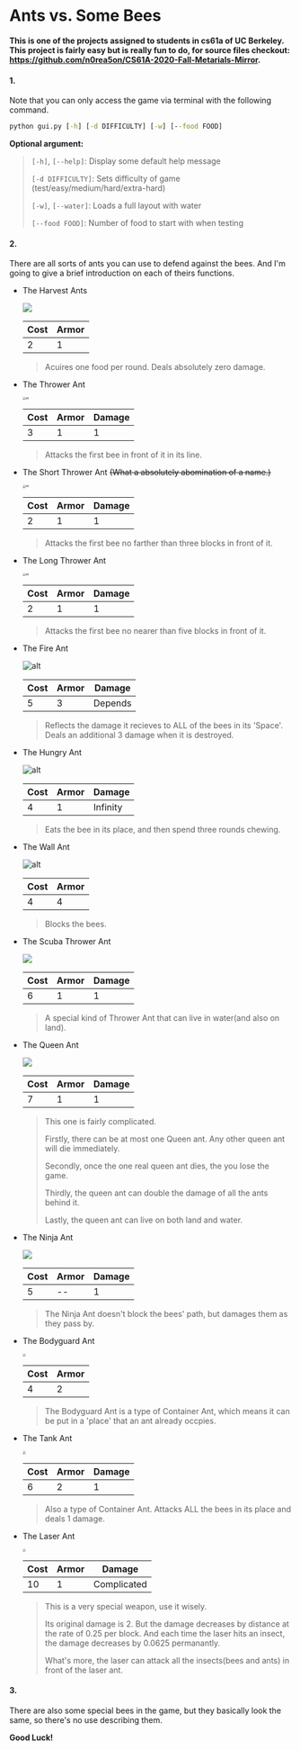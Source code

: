 # Ants vs. Some Bees

**This is one of the projects assigned to students in cs61a of UC Berkeley. This project is fairly easy but is really fun to do, for source files checkout: https://github.com/n0rea5on/CS61A-2020-Fall-Metarials-Mirror.**

#### 1.

Note that you can only access the game via terminal with the following command.

```cmd
python gui.py [-h] [-d DIFFICULTY] [-w] [--food FOOD]
```

**Optional argument:**

> `[-h]`, `[--help]`: Display some default help message
>
> `[-d DIFFICULTY]`: Sets difficulty of game (test/easy/medium/hard/extra-hard)
>
> `[-w]`, `[--water]`: Loads a full layout with water
>
> `[--food FOOD]`: Number of food to start with when testing

#### 2.

There are all sorts of ants you can use to defend against the bees. And I'm going to give a brief introduction on each of theirs functions.

- The Harvest Ants

  ![](./assets/insects/ant_harvester.gif)

  | Cost | Armor |
  | ----- | ----- |
  | 2    | 1     |

  >Acuires one food per round. Deals absolutely zero damage.
  >

- The Thrower Ant

  <img src="./assets/insects/ant_thrower.gif" alt="alt" style="zoom: 33%;" />

  | Cost | Armor | Damage |
  | ------ | ------ | ------ |
  | 3    | 1     | 1      |

  > Attacks the first bee in front of it in its line.

- The Short Thrower Ant ~~(What a absolutely abomination of a name.)~~

  <img src="./assets/insects/ant_shortthrower.gif" alt="alt" style="zoom:33%;" />

  | Cost | Armor | Damage |
  | ------ | ------ | ------ |
  | 2    | 1     | 1      |

  > Attacks the first bee no farther than three blocks in front of it.

- The Long Thrower Ant

  <img src="./assets/insects/ant_longthrower.gif" alt="alt" style="zoom:33%;" />

  | Cost | Armor | Damage |
  | ------ | ------ | ------ |
  | 2    | 1     | 1      |

  > Attacks the first bee no nearer than five blocks in front of it.

- The Fire Ant

  ![alt](./assets/insects/ant_fire.gif)

  | Cost | Armor | Damage  |
  | ------- | ------- | ------- |
  | 5    | 3     | Depends |

  > Reflects the damage it recieves to ALL of the bees in its 'Space'. Deals an additional 3 damage when it is destroyed.

- The Hungry Ant

  ![alt](./assets/insects/ant_hungry.gif)

  | Cost | Armor | Damage   |
  | -------- | -------- | -------- |
  | 4    | 1     | Infinity |

  > Eats the bee in its place, and then spend three rounds chewing.

- The Wall Ant

  ![alt](./assets/insects/ant_wall.gif)

  | Cost | Armor |
  | ----- | ----- |
  | 4    | 4     |

  > Blocks the bees.

- The Scuba Thrower Ant

  ![](./assets/insects/ant_scuba.gif)

  | Cost | Armor | Damage |
  | ----- | ----- | ------ |
  | 6    | 1     | 1      |

  > A special kind of Thrower Ant that can live in water(and also on land).

- The Queen Ant

  ![](./assets/insects/ant_queen.gif)

  | Cost | Armor | Damage |
  | ------ | ------ | ------ |
  | 7    | 1     | 1      |

  > This one is fairly complicated.
  >
  > Firstly, there can be at most one Queen ant. Any other queen ant will die immediately.
  >
  > Secondly, once the one real queen ant dies, the you lose the game.
  >
  > Thirdly, the queen ant can double the damage of all the ants behind it.
  >
  > Lastly, the queen ant can live on both land and water.

- The Ninja Ant

  ![](./assets/insects/ant_ninja.gif)

  | Cost | Armor | Damage |
  | ------ | ------ | ------ |
  | 5    | --    | 1      |

  >  The Ninja Ant doesn't block the bees' path, but damages them as they pass by.

- The Bodyguard Ant

  <img src="./assets/insects/ant_bodyguard.gif" style="zoom:33%;" />

  | Cost | Armor |
  | ----- | ----- |
  | 4   | 2    |

  > The Bodyguard Ant is a type of Container Ant, which means it can be put in a 'place' that an ant already occpies.

- The Tank Ant

  <img src="./assets/insects/ant_tank.gif" style="zoom:33%;" />

  | Cost | Armor | Damage |
  | ---- | ----- | ------ |
  | 6    | 2     | 1      |

  > Also a type of Container Ant. Attacks ALL the bees in its place and deals 1 damage.

- The Laser Ant

  <img src="./assets/insects/ant_laser.gif" style="zoom:33%;" />

  | Cost | Armor | Damage      |
  | ---- | ----- | ----------- |
  | 10   | 1     | Complicated |

  > This is a very special weapon, use it wisely.
  >
  > Its original damage is 2. But the damage decreases by distance at the rate of 0.25 per block. And each time the laser hits an insect, the damage decreases by 0.0625 permanantly.
  >
  > What's more, the laser can attack all the insects(bees and ants) in front of the laser ant.

#### 3.

There are also some special bees in the game, but they basically look the same, so there's no use describing them.



**Good Luck!**
